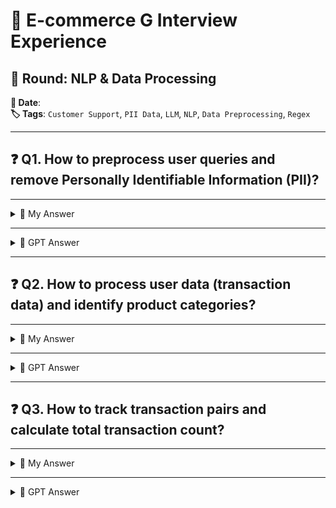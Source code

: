 # 💼 E-commerce G Interview Experience

## 🧪 Round: NLP & Data Processing
**📅 Date**:  
**🏷️ Tags**: `Customer Support`, `PII Data`, `LLM`, `NLP`, `Data Preprocessing`, `Regex`

---

## ❓ Q1. How to preprocess user queries and remove Personally Identifiable Information (PII)?

---

<details>
<summary>🙋 My Answer</summary>

### 🛠️ Approach

1. **PII Removal:**
   - **Account Number:** Match patterns like account number or bank details and replace them.
   - **IFSC Code & Branch:** Regex to filter out IFSC and branch code details.
   - **Dollar Amount:** Regex pattern for detecting currency symbols or amounts.

2. **Message Preprocessing:**
   - **Remove Repetition:** Detect repeated words (e.g., "where where is my deposit?!") and correct.
   - **Remove Extra Spaces/Newlines:** Clean up unneeded spaces and line breaks.
   - **Emoji Removal:** Detect and remove emojis using regex.
   - **Spacy for NLP:** Use SpaCy to process the message and extract entities (e.g., account details, amounts).

### 📝 Code Example

```python
import re
import spacy

# Load the SpaCy model
nlp = spacy.load('en_core_web_sm')

class PreprocessMessage:
    def __init__(self, msg):
        self.msg = msg

    def remove_pii(self):
        # Example regex for account numbers
        account_pattern = r"(\d{2}-\d{4}-\d{4})"  # Example pattern for account number
        self.msg = re.sub(account_pattern, "[REDACTED_ACCOUNT]", self.msg)

        # Remove IFSC Code
        ifsc_pattern = r"\b[A-Z]{4}\d{7}\b"
        self.msg = re.sub(ifsc_pattern, "[REDACTED_IFSC]", self.msg)

        # Remove Amounts
        amount_pattern = r"\$\d+(\.\d{2})?"
        self.msg = re.sub(amount_pattern, "[REDACTED_AMOUNT]", self.msg)

        return self.msg

    def preprocess(self):
        self.msg = self.remove_pii()
        # Remove extra spaces or newlines
        self.msg = re.sub(r'\s+', ' ', self.msg)
        # Process with SpaCy
        doc = nlp(self.msg)
        return doc

# Example usage
message = "Where is my deposit of $500 made yesterday (Account Number: 1234-5678-1234)?"
preprocessor = PreprocessMessage(message)
processed_msg = preprocessor.preprocess()
print(processed_msg)
```

</details>

---

<details>
<summary>🤖 GPT Answer</summary>

### 🧑‍💻 Approach

1. **PII Removal:**

   * **Account Information:** Apply regex patterns to detect account numbers, IFSC codes, or bank-related data and mask them.
   * **Amount Detection:** Detect any monetary values or amounts in the message and replace them.

2. **Message Preprocessing:**

   * Clean up any noisy elements like emojis, extra spaces, and redundant phrases.
   * Use SpaCy's NLP capabilities to tokenize, recognize named entities, and ensure proper cleanup of the message.

```python
import re
import spacy

# Load SpaCy model
nlp = spacy.load("en_core_web_sm")

class TextPreprocessing:
    def __init__(self, message):
        self.message = message

    def remove_pii(self):
        # Example pattern for account number
        account_pattern = r"\b\d{4}-\d{4}-\d{4}-\d{4}\b"  # Simplified regex
        self.message = re.sub(account_pattern, "[REDACTED_ACCOUNT]", self.message)

        # IFSC Code pattern
        ifsc_pattern = r"\b[A-Z]{4}\d{7}\b"
        self.message = re.sub(ifsc_pattern, "[REDACTED_IFSC]", self.message)

        # Dollar Amount
        amount_pattern = r"\$\d+(\.\d{2})?"
        self.message = re.sub(amount_pattern, "[REDACTED_AMOUNT]", self.message)

        return self.message

    def clean_message(self):
        # Remove unwanted spaces and newlines
        self.message = re.sub(r'\s+', ' ', self.message).strip()
        doc = nlp(self.message)
        return doc

# Usage Example
query = "Where is my deposit of $1000 made yesterday (Account Number: 1234-5678-9876)?"
processor = TextPreprocessing(query)
cleaned_message = processor.clean_message()
print(cleaned_message)
```

</details>

---

## ❓ Q2. How to process user data (transaction data) and identify product categories?

---

<details>
<summary>🙋 My Answer</summary>

### 🛠️ Approach

1. **Transaction Aggregation:**

   * **Group by product and transaction ID:** Aggregate transactions for each user.
   * **Concatenate product names:** Create a list of products per user per transaction.

2. **Example User Data**:

   * Aggregated product list by transaction.
   * Example: User A bought "Perfume" and "Chocolate", which are grouped into one transaction.

### 📝 Code Example

```python
import pandas as pd

# Sample Data
data = {
    'user': ['a', 'a', 'b', 'c', 'c', 'd', 'd', 'd', 'a'],
    'product': ['perfume', 'chocolate', 'coke', 'coke', 'chocolate', 'perfume', 'coke', 'chocolate', 'perfume'],
    'txn_id': [1234, 1234, 1235, 1236, 1236, 1237, 1237, 1237, 1238]
}

df = pd.DataFrame(data)

# Group products by transaction
grouped = df.groupby(['txn_id'])['product'].apply(lambda x: ', '.join(x)).reset_index()

# Display grouped transaction data
print(grouped)
```

</details>

---

<details>
<summary>🤖 GPT Answer</summary>

### 🧑‍💻 Approach

* **Group Data by Transaction ID:** Create a list of products per transaction.
* **Concatenate Products:** Combine product names using a delimiter (e.g., commas).
* **Transaction-level Aggregation:** This allows understanding of which products are purchased together.

```python
import pandas as pd

# Sample Transaction Data
data = {
    'user': ['a', 'a', 'b', 'c', 'c', 'd', 'd', 'd', 'a'],
    'product': ['perfume', 'chocolate', 'coke', 'coke', 'chocolate', 'perfume', 'coke', 'chocolate', 'perfume'],
    'txn_id': [1234, 1234, 1235, 1236, 1236, 1237, 1237, 1237, 1238]
}

df = pd.DataFrame(data)

# Group and Concatenate Products per Transaction
grouped_products = df.groupby(['txn_id'])['product'].apply(', '.join).reset_index()
print(grouped_products)
```

</details>

---

## ❓ Q3. How to track transaction pairs and calculate total transaction count?

---

<details>
<summary>🙋 My Answer</summary>

1. **Set Hashmap:**

   * Create a dictionary of product pairs and track their occurrence.
   * Update counts for each pair as they appear in the data.

### 📝 Code Example

```python
# Create a dictionary to store product pair frequencies
product_pairs = {}

def update_count(df):
    for txn_id, group in df.groupby('txn_id'):
        products = group['product'].tolist()
        for i in range(len(products)):
            for j in range(i + 1, len(products)):
                pair = tuple(sorted([products[i], products[j]]))
                if pair in product_pairs:
                    product_pairs[pair] += 1
                else:
                    product_pairs[pair] = 1

# Apply the function
update_count(df)

# Display result
print(product_pairs)
```

</details>

---

<details>
<summary>🤖 GPT Answer</summary>

1. **Track Pair Frequencies:**

   * Use a dictionary to count product pairs across transactions.
   * Store counts for each pair and update on encountering new transaction pairs.

```python
# Sample transaction data
product_pairs = {}

def track_pairs(df):
    for txn_id, group in df.groupby('txn_id'):
        products = group['product'].tolist()
        for i in range(len(products)):
            for j in range(i + 1, len(products)):
                pair = tuple(sorted([products[i], products[j]]))
                product_pairs[pair] = product_pairs.get(pair, 0) + 1

# Run the function to count pairs
track_pairs(df)
print(product_pairs)
```

</details> 